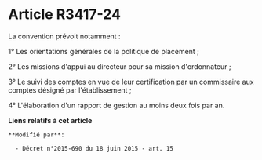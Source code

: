 # Article R3417-24

La convention prévoit notamment :

1° Les orientations générales de la politique de placement ;

2° Les missions d'appui au directeur pour sa mission d'ordonnateur ;

3° Le suivi des comptes en vue  de leur certification par un commissaire aux comptes désigné par l'établissement ;

4° L'élaboration d'un rapport de gestion au moins deux fois par an.

**Liens relatifs à cet article**

	**Modifié par**:

	  - Décret n°2015-690 du 18 juin 2015 - art. 15
